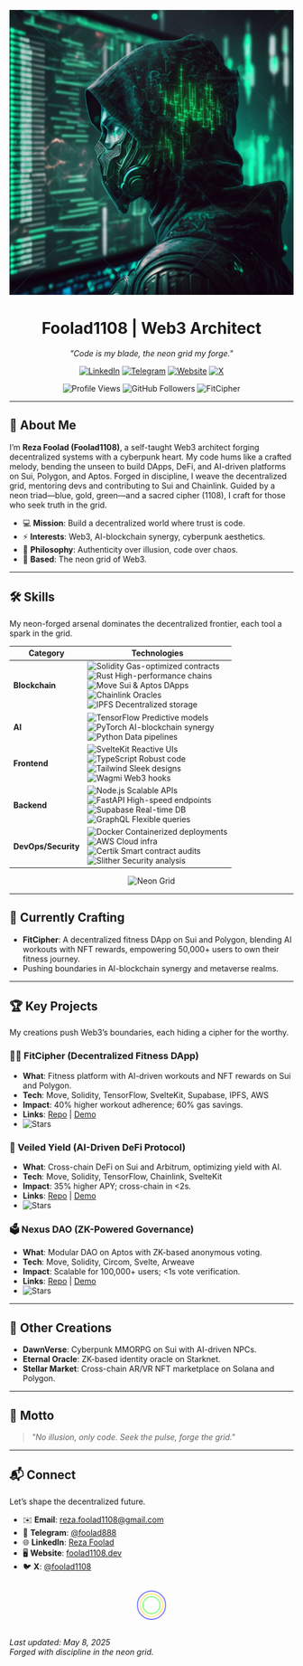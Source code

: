 <p align="center">
  <img src="https://raw.githubusercontent.com/foolad1108/foolad1108/main/image.jpeg" alt="Neon Matrix Cyberpunk Banner" width="600"/>
</p>

<h1 align="center">Foolad1108 | Web3 Architect</h1>

<p align="center">
  <em>"Code is my blade, the neon grid my forge."</em>
</p>

<p align="center">
  <a href="https://www.linkedin.com/in/reza-foolad-0abaab22b"><img src="https://img.shields.io/badge/LinkedIn-%2300FFFF.svg?style=flat&logo=linkedin" alt="LinkedIn"/></a>
  <a href="https://t.me/foolad888"><img src="https://img.shields.io/badge/Telegram-%23FF00FF.svg?style=flat&logo=telegram" alt="Telegram"/></a>
  <a href="https://foolad1108.dev"><img src="https://img.shields.io/badge/Website-%2300FF00.svg?style=flat&logo=google-chrome" alt="Website"/></a>
  <a href="https://x.com/foolad1108"><img src="https://img.shields.io/badge/X-%2300FFFF.svg?style=flat&logo=x" alt="X"/></a>
</p>

<p align="center">
  <img src="https://komarev.com/ghpvc/?username=foolad1108&color=brightgreen" alt="Profile Views"/>
  <img src="https://img.shields.io/github/followers/foolad1108?style=social" alt="GitHub Followers"/>
  <img src="https://img.shields.io/badge/Now%20Building-FitCipher-%2300FFFF.svg?style=flat" alt="FitCipher"/>
</p>

---

## 🌌 About Me
I’m **Reza Foolad (Foolad1108)**, a self-taught Web3 architect forging decentralized systems with a cyberpunk heart. My code hums like a crafted melody, bending the unseen to build DApps, DeFi, and AI-driven platforms on Sui, Polygon, and Aptos. Forged in discipline, I weave the decentralized grid, mentoring devs and contributing to Sui and Chainlink. Guided by a neon triad—blue, gold, green—and a sacred cipher (1108), I craft for those who seek truth in the grid.

- 💻 **Mission**: Build a decentralized world where trust is code.
- ⚡ **Interests**: Web3, AI-blockchain synergy, cyberpunk aesthetics.
- 🧠 **Philosophy**: Authenticity over illusion, code over chaos.
- 📍 **Based**: The neon grid of Web3.

---

## 🛠 Skills
My neon-forged arsenal dominates the decentralized frontier, each tool a spark in the grid.

| **Category**         | **Technologies**                                                                 |
|----------------------|---------------------------------------------------------------------------------|
| **Blockchain**       | <img src="https://img.shields.io/badge/Solidity-%2300FFFF.svg?style=flat&logo=solidity" alt="Solidity"/> Gas-optimized contracts<br><img src="https://img.shields.io/badge/Rust-%2300FFFF.svg?style=flat&logo=rust" alt="Rust"/> High-performance chains<br><img src="https://img.shields.io/badge/Move-%2300FFFF.svg?style=flat" alt="Move"/> Sui & Aptos DApps<br><img src="https://img.shields.io/badge/Chainlink-%2300FFFF.svg?style=flat&logo=chainlink" alt="Chainlink"/> Oracles<br><img src="https://img.shields.io/badge/IPFS-%2300FFFF.svg?style=flat&logo=ipfs" alt="IPFS"/> Decentralized storage |
| **AI**               | <img src="https://img.shields.io/badge/TensorFlow-%23FF00FF.svg?style=flat&logo=tensorflow" alt="TensorFlow"/> Predictive models<br><img src="https://img.shields.io/badge/PyTorch-%23FF00FF.svg?style=flat&logo=pytorch" alt="PyTorch"/> AI-blockchain synergy<br><img src="https://img.shields.io/badge/Python-%23FF00FF.svg?style=flat&logo=python" alt="Python"/> Data pipelines |
| **Frontend**         | <img src="https://img.shields.io/badge/SvelteKit-%2300FF00.svg?style=flat&logo=svelte" alt="SvelteKit"/> Reactive UIs<br><img src="https://img.shields.io/badge/TypeScript-%2300FF00.svg?style=flat&logo=typescript" alt="TypeScript"/> Robust code<br><img src="https://img.shields.io/badge/TailwindCSS-%2300FF00.svg?style=flat&logo=tailwind-css" alt="Tailwind"/> Sleek designs<br><img src="https://img.shields.io/badge/Wagmi-%2300FF00.svg?style=flat" alt="Wagmi"/> Web3 hooks |
| **Backend**          | <img src="https://img.shields.io/badge/Node.js-%2300FF00.svg?style=flat&logo=node.js" alt="Node.js"/> Scalable APIs<br><img src="https://img.shields.io/badge/FastAPI-%2300FF00.svg?style=flat&logo=fastapi" alt="FastAPI"/> High-speed endpoints<br><img src="https://img.shields.io/badge/Supabase-%2300FF00.svg?style=flat&logo=supabase" alt="Supabase"/> Real-time DB<br><img src="https://img.shields.io/badge/GraphQL-%2300FF00.svg?style=flat&logo=graphql" alt="GraphQL"/> Flexible queries |
| **DevOps/Security**  | <img src="https://img.shields.io/badge/Docker-%2300FFFF.svg?style=flat&logo=docker" alt="Docker"/> Containerized deployments<br><img src="https://img.shields.io/badge/AWS-%2300FFFF.svg?style=flat&logo=amazon-aws" alt="AWS"/> Cloud infra<br><img src="https://img.shields.io/badge/Certik-%2300FFFF.svg?style=flat" alt="Certik"/> Smart contract audits<br><img src="https://img.shields.io/badge/Slither-%2300FFFF.svg?style=flat" alt="Slither"/> Security analysis |

<p align="center">
  <img src="https://img.shields.io/badge/Forged%20in-Neon%20Grid-%2300FFFF.svg?style=flat" alt="Neon Grid"/>
</p>

---

## 🌟 Currently Crafting
- **FitCipher**: A decentralized fitness DApp on Sui and Polygon, blending AI workouts with NFT rewards, empowering 50,000+ users to own their fitness journey.
- Pushing boundaries in AI-blockchain synergy and metaverse realms.

---

## 🏆 Key Projects
My creations push Web3’s boundaries, each hiding a cipher for the worthy.

### 🏋️‍♂️ FitCipher (Decentralized Fitness DApp)
- **What**: Fitness platform with AI-driven workouts and NFT rewards on Sui and Polygon.
- **Tech**: Move, Solidity, TensorFlow, SvelteKit, Supabase, IPFS, AWS
- **Impact**: 40% higher workout adherence; 60% gas savings.
- **Links**: [Repo](https://github.com/foolad1108/fitcipher) | [Demo](https://fitcipher.foolad1108.dev)
- <img src="https://img.shields.io/github/stars/foolad1108/fitcipher?style=social" alt="Stars"/>

### 💸 Veiled Yield (AI-Driven DeFi Protocol)
- **What**: Cross-chain DeFi on Sui and Arbitrum, optimizing yield with AI.
- **Tech**: Move, Solidity, TensorFlow, Chainlink, SvelteKit
- **Impact**: 35% higher APY; cross-chain in <2s.
- **Links**: [Repo](https://github.com/foolad1108/veiled-yield) | [Demo](https://veiled-yield.foolad1108.dev)
- <img src="https://img.shields.io/github/stars/foolad1108/veiled-yield?style=social" alt="Stars"/>

### 🗳️ Nexus DAO (ZK-Powered Governance)
- **What**: Modular DAO on Aptos with ZK-based anonymous voting.
- **Tech**: Move, Solidity, Circom, Svelte, Arweave
- **Impact**: Scalable for 100,000+ users; <1s vote verification.
- **Links**: [Repo](https://github.com/foolad1108/nexus-dao) | [Demo](https://nexus-dao.foolad1108.dev)
- <img src="https://img.shields.io/github/stars/foolad1108/nexus-dao?style=social" alt="Stars"/>

---

## 🚀 Other Creations
- **DawnVerse**: Cyberpunk MMORPG on Sui with AI-driven NPCs.
- **Eternal Oracle**: ZK-based identity oracle on Starknet.
- **Stellar Market**: Cross-chain AR/VR NFT marketplace on Solana and Polygon.

---

## 📜 Motto
> *"No illusion, only code. Seek the pulse, forge the grid."*

---

## 📬 Connect
Let’s shape the decentralized future.

- ✉️ **Email**: reza.foolad1108@gmail.com
- 💬 **Telegram**: [@foolad888](https://t.me/foolad888)
- 🌐 **LinkedIn**: [Reza Foolad](https://www.linkedin.com/in/reza-foolad-0abaab22b)
- 🖥️ **Website**: [foolad1108.dev](https://foolad1108.dev)
- 🐦 **X**: [@foolad1108](https://x.com/foolad1108)

<p align="center">
  <!-- Hidden cipher: Base64 encoded "O Lord, hasten the relief of our Imam" -->
  <img src="data:image/png;base64,TyBMb3JkLCBoYXN0ZW4gdGhlIHJlbGllZiBvZiBvdXIgSW1hbQ==" alt="Cipher" style="display:none;"/>
  <!-- Sacred cipher: 1108, guided by the neon triad -->
  <svg width="100" height="60" style="margin: 10px;">
    <circle cx="50" cy="30" r="25" fill="none" stroke="#00f" stroke-width="2" opacity="0.5"/>
    <circle cx="50" cy="30" r="20" fill="none" stroke="#ffd700" stroke-width="2" opacity="0.5"/>
    <circle cx="50" cy="30" r="15" fill="none" stroke="#0f0" stroke-width="2" opacity="0.5"/>
    <text x="42" y="35" fill="#fff" font-size="14" font-family="Arial" opacity="0" class="cipher-text">غ ق ح</text>
    <style>
      svg:hover .cipher-text { opacity: 1; transition: opacity 0.5s; }
    </style>
  </svg>
</p>

*Last updated: May 8, 2025*  
*Forged with discipline in the neon grid.*